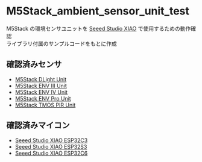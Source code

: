 # M5Stack_ambient_sensor_unit_test
M5Stack の環境センサユニットを [Seeed Studio XIAO](https://www.seeedstudio.com/xiao-series-page) で使用するための動作確認<br>
ライブラリ付属のサンプルコードをもとに作成<br>

## 確認済みセンサ
* [M5Stack DLight Unit](https://docs.m5stack.com/en/unit/DLight%20Unit)
* [M5Stack ENV Ⅲ Unit](https://docs.m5stack.com/en/unit/envIII)
* [M5Stack ENV Ⅳ Unit](https://docs.m5stack.com/en/unit/ENV%E2%85%A3%20Unit)
* [M5Stack ENV Pro Unit](https://docs.m5stack.com/en/unit/ENV%20Pro%20Unit)
* [M5Stack TMOS PIR Unit](https://docs.m5stack.com/en/unit/UNIT-TMOS%20PIR)

## 確認済みマイコン
* [Seeed Studio XIAO ESP32C3](https://www.seeedstudio.com/Seeed-XIAO-ESP32C3-p-5431.html)
* [Seeed Studio XIAO ESP32S3](https://www.seeedstudio.com/XIAO-ESP32S3-p-5627.html)
* [Seeed Studio XIAO ESP32C6](https://www.seeedstudio.com/Seeed-Studio-XIAO-ESP32C6-p-5884.html)
